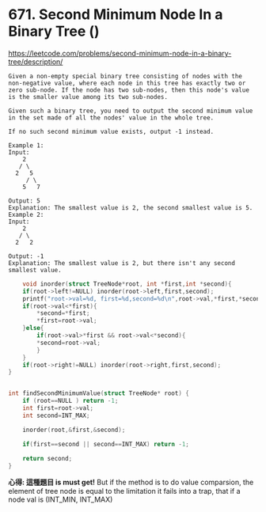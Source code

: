 

# 671.  Second Minimum Node In a Binary Tree ()

https://leetcode.com/problems/second-minimum-node-in-a-binary-tree/description/

    Given a non-empty special binary tree consisting of nodes with the non-negative value, where each node in this tree has exactly two or zero sub-node. If the node has two sub-nodes, then this node's value is the smaller value among its two sub-nodes.
    
    Given such a binary tree, you need to output the second minimum value in the set made of all the nodes' value in the whole tree.
    
    If no such second minimum value exists, output -1 instead.
    
    Example 1:
    Input: 
        2
       / \
      2   5
         / \
        5   7
    
    Output: 5
    Explanation: The smallest value is 2, the second smallest value is 5.
    Example 2:
    Input: 
        2
       / \
      2   2
    
    Output: -1
    Explanation: The smallest value is 2, but there isn't any second smallest value.
    
    
    

```c
    void inorder(struct TreeNode*root, int *first,int *second){
    if(root->left!=NULL) inorder(root->left,first,second);
    printf("root->val=%d, first=%d,second=%d\n",root->val,*first,*second);
    if(root->val<*first){
        *second=*first;
        *first=root->val;
    }else{
        if(root->val>*first && root->val<*second){
        *second=root->val;
        }
    }
    if(root->right!=NULL) inorder(root->right,first,second);
}


int findSecondMinimumValue(struct TreeNode* root) {
    if (root==NULL ) return -1;
    int first=root->val;
    int second=INT_MAX;

    inorder(root,&first,&second);

    if(first==second || second==INT_MAX) return -1;
    
    return second;
}
```


**心得: 這種題目 is must get!**
But if the method is to do value comparsion, the element of tree node is equal to the limitation 
it  fails into a trap, that if a node val is (INT_MIN, INT_MAX)

